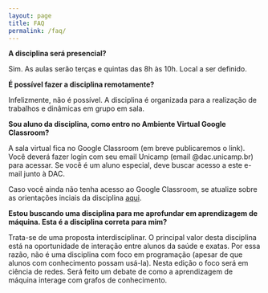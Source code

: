 ```yaml
---
layout: page
title: FAQ
permalink: /faq/
---
```


**A disciplina será presencial?**

Sim. As aulas serão terças e quintas das 8h às 10h. Local a ser definido.

**É possível fazer a disciplina remotamente?**

Infelizmente, não é possível. A disciplina é organizada para a realização de trabalhos e dinâmicas em grupo em sala.

**Sou aluno da disciplina, como entro no Ambiente Virtual Google Classroom?**

A sala virtual fica no Google Classroom (em breve publicaremos o link). Você deverá fazer login com seu email Unicamp (email @dac.unicamp.br) para acessar. Se você é um aluno especial, deve buscar acesso a este e-mail junto à DAC.

Caso você ainda não tenha acesso ao Google Classroom, se atualize sobre as orientações inciais da disciplina [aqui](landing.md).

**Estou buscando uma disciplina para me aprofundar em aprendizagem de máquina. Esta é a disciplina correta para mim?**

Trata-se de uma proposta interdisciplinar. O principal valor desta disciplina está na oportunidade de interação entre alunos da saúde e exatas. Por essa razão, não é uma disciplina com foco em programação (apesar de que alunos com conhecimento possam usá-la). Nesta edição o foco será em ciência de redes. Será feito um debate de como a aprendizagem de máquina interage com grafos de conhecimento.
